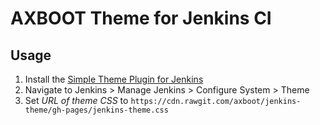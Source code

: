 # AXBOOT Theme for Jenkins CI

## Usage

1. Install the [Simple Theme Plugin for Jenkins](https://wiki.jenkins-ci.org/display/JENKINS/Simple+Theme+Plugin)
2. Navigate to Jenkins > Manage Jenkins > Configure System > Theme
3. Set _URL of theme CSS_ to `https://cdn.rawgit.com/axboot/jenkins-theme/gh-pages/jenkins-theme.css`
